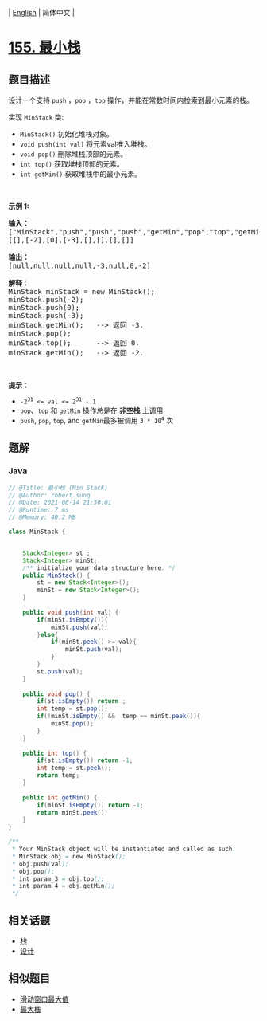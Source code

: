
| [English](README_EN.md) | 简体中文 |

# [155. 最小栈](https://leetcode.cn//problems/min-stack/)

## 题目描述

<p>设计一个支持 <code>push</code> ，<code>pop</code> ，<code>top</code> 操作，并能在常数时间内检索到最小元素的栈。</p>

<p>实现 <code>MinStack</code> 类:</p>

<ul>
	<li><code>MinStack()</code> 初始化堆栈对象。</li>
	<li><code>void push(int val)</code> 将元素val推入堆栈。</li>
	<li><code>void pop()</code> 删除堆栈顶部的元素。</li>
	<li><code>int top()</code> 获取堆栈顶部的元素。</li>
	<li><code>int getMin()</code> 获取堆栈中的最小元素。</li>
</ul>

<p>&nbsp;</p>

<p><strong>示例 1:</strong></p>

<pre>
<strong>输入：</strong>
["MinStack","push","push","push","getMin","pop","top","getMin"]
[[],[-2],[0],[-3],[],[],[],[]]

<strong>输出：</strong>
[null,null,null,null,-3,null,0,-2]

<strong>解释：</strong>
MinStack minStack = new MinStack();
minStack.push(-2);
minStack.push(0);
minStack.push(-3);
minStack.getMin();   --&gt; 返回 -3.
minStack.pop();
minStack.top();      --&gt; 返回 0.
minStack.getMin();   --&gt; 返回 -2.
</pre>

<p>&nbsp;</p>

<p><strong>提示：</strong></p>

<ul>
	<li><code>-2<sup>31</sup>&nbsp;&lt;= val &lt;= 2<sup>31</sup>&nbsp;- 1</code></li>
	<li><code>pop</code>、<code>top</code> 和 <code>getMin</code> 操作总是在 <strong>非空栈</strong> 上调用</li>
	<li><code>push</code>,&nbsp;<code>pop</code>,&nbsp;<code>top</code>, and&nbsp;<code>getMin</code>最多被调用&nbsp;<code>3 * 10<sup>4</sup></code>&nbsp;次</li>
</ul>


## 题解


### Java

```Java
// @Title: 最小栈 (Min Stack)
// @Author: robert.sunq
// @Date: 2021-06-14 21:50:01
// @Runtime: 7 ms
// @Memory: 40.2 MB

class MinStack {


    Stack<Integer> st ;
    Stack<Integer> minSt;
    /** initialize your data structure here. */
    public MinStack() {
        st = new Stack<Integer>();
        minSt = new Stack<Integer>();
    }
    
    public void push(int val) {
        if(minSt.isEmpty()){
            minSt.push(val);
        }else{
            if(minSt.peek() >= val){
                minSt.push(val);
            }
        }
        st.push(val);
    }
    
    public void pop() {
        if(st.isEmpty()) return ;
        int temp = st.pop();
        if(!minSt.isEmpty() &&  temp == minSt.peek()){
            minSt.pop();
        }
    }
    
    public int top() {
        if(st.isEmpty()) return -1;
        int temp = st.peek();
        return temp;
    }
    
    public int getMin() {
        if(minSt.isEmpty()) return -1;
        return minSt.peek();
    }
}

/**
 * Your MinStack object will be instantiated and called as such:
 * MinStack obj = new MinStack();
 * obj.push(val);
 * obj.pop();
 * int param_3 = obj.top();
 * int param_4 = obj.getMin();
 */
```



## 相关话题

- [栈](https://leetcode.cn//tag/stack)
- [设计](https://leetcode.cn//tag/design)

## 相似题目


- [滑动窗口最大值](../sliding-window-maximum/README.md)
- [最大栈](../max-stack/README.md)
